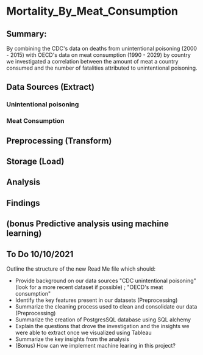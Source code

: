 # Mortality_By_Meat_Consumption

## Summary:
By combining the CDC's data on deaths from unintentional poisoning (2000 - 2015) with OECD's data on meat consumption (1990 - 2029) by country we investigated a correlation between the amount of meat a country consumed and the number of fatalities attributed to unintentional poisoning.

## Data Sources (Extract)

### Unintentional poisoning

### Meat Consumption

## Preprocessing (Transform)

## Storage (Load)

## Analysis

## Findings

## (bonus Predictive analysis using machine learning)

## To Do 10/10/2021
Outline the structure of the new Read Me file which should:
- Provide background on our data sources "CDC unintentional poisoning" (look for a more recent dataset if possible) ; "OECD's meat consumption"
- Identify the key features present in our datasets (Preprocessing)
- Summarize the cleaning process used to clean and consolidate our data (Preprocessing)
- Summarize the creation of PostgresSQL database using SQL alchemy
- Explain the questions that drove the investigation and the insights we were able to extract once we visualized using Tableau
- Summarize the key insights from the analysis 
- (Bonus) How can we implement machine learing in this project?